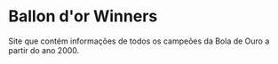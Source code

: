 # Ballon d'or Winners 

Site que contém informações de todos os campeões da Bola de Ouro a partir do ano 2000.


